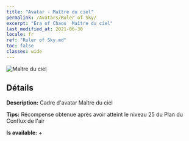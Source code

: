 ```yaml
---
title: "Avatar - Maître du ciel"
permalink: /Avatars/Ruler of Sky/
excerpt: "Era of Chaos  Maître du ciel"
last_modified_at: 2021-06-30
locale: fr
ref: "Ruler of Sky.md"
toc: false
classes: wide
---
```

 ![Maître du ciel](/images/a/avatarFrame_41.png)

## Détails

 **Description:** Cadre d'avatar Maître du ciel 

 **Tips:** Récompense obtenue après avoir atteint le niveau 25 du Plan du Conflux de l'air 

 **Is available:**  + 

